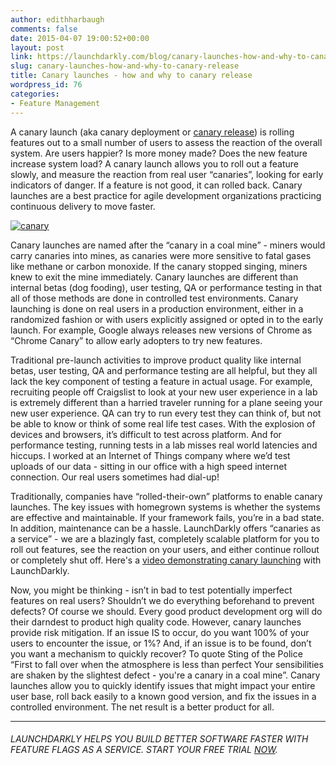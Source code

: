 ```yaml
---
author: edithharbaugh
comments: false
date: 2015-04-07 19:00:52+00:00
layout: post
link: https://launchdarkly.com/blog/canary-launches-how-and-why-to-canary-release/
slug: canary-launches-how-and-why-to-canary-release
title: Canary launches - how and why to canary release
wordpress_id: 76
categories:
- Feature Management
---
```


A canary launch (aka canary deployment or [canary release](http://martinfowler.com/bliki/CanaryRelease.html)) is rolling features out to a small number of users to assess the reaction of the overall system. Are users happier? Is more money made? Does the new feature increase system load? A canary launch allows you to roll out a feature slowly, and measure the reaction from real user “canaries”, looking for early indicators of danger. If a feature is not good, it can rolled back. Canary launches are a best practice for agile development organizations practicing continuous delivery to move faster.

[![canary](https://blog.launchdarkly.com//wp-content/uploads/2015/09/canary.png)](https://blog.launchdarkly.com//wp-content/uploads/2015/09/canary.png)

Canary launches are named after the “canary in a coal mine” - miners would carry canaries into mines, as canaries were more sensitive to fatal gases like methane or carbon monoxide. If the canary stopped singing, miners knew to exit the mine immediately. Canary launches are different than internal betas (dog fooding), user testing, QA or performance testing in that all of those methods are done in controlled test environments. Canary launching is done on real users in a production environment, either in a randomized fashion or with users explicitly assigned or opted in to the early launch. For example, Google always releases new versions of Chrome as “Chrome Canary” to allow early adopters to try new features.

Traditional pre-launch activities to improve product quality like internal betas, user testing, QA and performance testing are all helpful, but they all lack the key component of testing a feature in actual usage. For example, recruiting people off Craigslist to look at your new user experience in a lab is extremely different than a harried traveler running for a plane seeing your new user experience. QA can try to run every test they can think of, but not be able to know or think of some real life test cases. With the explosion of devices and browsers, it’s difficult to test across platform. And for performance testing, running tests in a lab misses real world latencies and hiccups. I worked at an Internet of Things company where we’d test uploads of our data - sitting in our office with a high speed internet connection. Our real users sometimes had dial-up!

Traditionally, companies have “rolled-their-own” platforms to enable canary launches. The key issues with homegrown systems is whether the systems are effective and maintainable. If your framework fails, you’re in a bad state. In addition, maintenance can be a hassle. LaunchDarkly offers “canaries as a service” - we are a blazingly fast, completely scalable platform for you to roll out features, see the reaction on your users, and either continue rollout or completely shut off. Here's a [video demonstrating canary launching](https://www.youtube.com/watch?v=hj5PYsQpgck) with LaunchDarkly.

Now, you might be thinking - isn’t in bad to test potentially imperfect features on real users? Shouldn’t we do everything beforehand to prevent defects? Of course we should. Every good product development org will do their darndest to product high quality code. However, canary launches provide risk mitigation. If an issue IS to occur, do you want 100% of your users to encounter the issue, or 1%? And, if an issue is to be found, don’t you want a mechanism to quickly recover? To quote Sting of the Police “First to fall over when the atmosphere is less than perfect Your sensibilities are shaken by the slightest defect - you're a canary in a coal mine”. Canary launches allow you to quickly identify issues that might impact your entire user base, roll back easily to a known good version, and fix the issues in a controlled environment. The net result is a better product for all.



* * *





###### _LAUNCHDARKLY HELPS YOU BUILD BETTER SOFTWARE FASTER WITH FEATURE FLAGS AS A SERVICE. START YOUR FREE TRIAL [NOW](https://app.launchdarkly.com/signup#/?utm_source=launchdarkly_blog&utm_medium=organic)._
